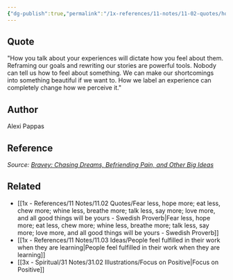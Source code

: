 ```yaml
---
{"dg-publish":true,"permalink":"/1x-references/11-notes/11-02-quotes/how-you-talk-about-your-experiences-will-dictate-how-you-feel-about-them-reframing-our-goals-and-rewriting-our-stories-are-powerful-tools-alexi-pappas/","title":"How you talk about your experiences will dictate how you feel about them. Reframing our goals and rewriting our stories are powerful tools - Alexi Pappas","created":"2024-06-10T14:15:30.185+03:00","updated":"2024-06-10T17:31:33.508+03:00"}
---
```



## Quote
"How you talk about your experiences will dictate how you feel about them. Reframing our goals and rewriting our stories are powerful tools. Nobody can tell us how to feel about something. We can make our shortcomings into something beautiful if we want to. How we label an experience can completely change how we perceive it."

## Author
Alexi Pappas

## Reference
_Source: [Bravey: Chasing Dreams, Befriending Pain, and Other Big Ideas](https://click.convertkit-mail4.com/n4u8wxq226fvh892revhdt7o055gghl/3ohphkh700qowgcr/aHR0cHM6Ly9nZW5pLnVzLzN4dGNlSjk=)_


## Related
- [[1x - References/11 Notes/11.02 Quotes/Fear less, hope more; eat less, chew more; whine less, breathe more; talk less, say more; love more, and all good things will be yours - Swedish Proverb\|Fear less, hope more; eat less, chew more; whine less, breathe more; talk less, say more; love more, and all good things will be yours - Swedish Proverb]]
- [[1x - References/11 Notes/11.03 Ideas/People feel fulfilled in their work when they are learning\|People feel fulfilled in their work when they are learning]]
- [[3x - Spiritual/31 Notes/31.02 Illustrations/Focus on Positive\|Focus on Positive]]